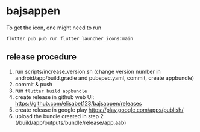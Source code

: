 # bajsappen

To get the icon, one might need to run

```
flutter pub pub run flutter_launcher_icons:main
```

## release procedure
1. run scripts/increase_version.sh (change version number in android/app/build.gradle and pubspec.yaml, commit, create appbundle)
1. commit & push
1. run `flutter build appbundle`
1. create release in github web UI: https://github.com/elisabet123/bajsappen/releases
1. create release in google play https://play.google.com/apps/publish/
1. upload the bundle created in step 2 (<app dir>/build/app/outputs/bundle/release/app.aab)
